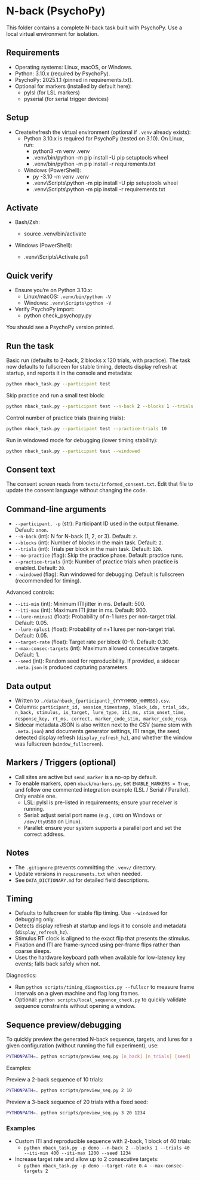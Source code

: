 # N-back (PsychoPy)

This folder contains a complete N-back task built with PsychoPy. Use a local virtual environment for isolation.

## Requirements

- Operating systems: Linux, macOS, or Windows.
- Python: 3.10.x (required by PsychoPy).
- PsychoPy: 2025.1.1 (pinned in requirements.txt).
- Optional for markers (installed by default here):
  - pylsl (for LSL markers)
  - pyserial (for serial trigger devices)

## Setup

- Create/refresh the virtual environment (optional if `.venv` already exists):
  - Python 3.10.x is required for PsychoPy (tested on 3.10). On Linux, run:
    - python3 -m venv .venv
    - .venv/bin/python -m pip install -U pip setuptools wheel
    - .venv/bin/python -m pip install -r requirements.txt
  - Windows (PowerShell):
    - py -3.10 -m venv .venv
    - .venv\Scripts\python -m pip install -U pip setuptools wheel
    - .venv\Scripts\python -m pip install -r requirements.txt

## Activate

- Bash/Zsh:
  - source .venv/bin/activate
  
- Windows (PowerShell):
  - .venv\Scripts\Activate.ps1

## Quick verify

- Ensure you’re on Python 3.10.x:
  - Linux/macOS: `.venv/bin/python -V`
  - Windows: `.venv\Scripts\python -V`
- Verify PsychoPy import:
  - python check_psychopy.py

You should see a PsychoPy version printed.

## Run the task

Basic run (defaults to 2-back, 2 blocks x 120 trials, with practice). The task now defaults to fullscreen for stable timing, detects display refresh at startup, and reports it in the console and metadata:

```bash
python nback_task.py --participant test
```

Skip practice and run a small test block:

```bash
python nback_task.py --participant test --n-back 2 --blocks 1 --trials 40 --no-practice
```

Control number of practice trials (training trials):

```bash
python nback_task.py --participant test --practice-trials 10
```

Run in windowed mode for debugging (lower timing stability):

```bash
python nback_task.py --participant test --windowed
```

## Consent text

The consent screen reads from `texts/informed_consent.txt`. Edit that file to update the consent language without changing the code.

## Command-line arguments

- `--participant, -p` (str): Participant ID used in the output filename. Default: `anon`.
- `--n-back` (int): N for N-back (1, 2, or 3). Default: `2`.
- `--blocks` (int): Number of blocks in the main task. Default: `2`.
- `--trials` (int): Trials per block in the main task. Default: `120`.
- `--no-practice` (flag): Skip the practice phase. Default: practice runs.
- `--practice-trials` (int): Number of practice trials when practice is enabled. Default: `20`.
- `--windowed` (flag): Run windowed for debugging. Default is fullscreen (recommended for timing).

Advanced controls:
- `--iti-min` (int): Minimum ITI jitter in ms. Default: 500.
- `--iti-max` (int): Maximum ITI jitter in ms. Default: 900.
- `--lure-nminus1` (float): Probability of n-1 lures per non-target trial. Default: 0.05.
- `--lure-nplus1` (float): Probability of n+1 lures per non-target trial. Default: 0.05.
- `--target-rate` (float): Target rate per block (0–1). Default: 0.30.
- `--max-consec-targets` (int): Maximum allowed consecutive targets. Default: 1.
- `--seed` (int): Random seed for reproducibility. If provided, a sidecar `.meta.json` is produced capturing parameters.

## Data output

- Written to `./data/nback_{participant}_{YYYYMMDD_HHMMSS}.csv`.
- Columns: `participant_id, session_timestamp, block_idx, trial_idx, n_back, stimulus, is_target, lure_type, iti_ms, stim_onset_time, response_key, rt_ms, correct, marker_code_stim, marker_code_resp`.
- Sidecar metadata JSON is also written next to the CSV (same stem with `.meta.json`) and documents generator settings, ITI range, the seed, detected display refresh (`display_refresh_hz`), and whether the window was fullscreen (`window_fullscreen`).

## Markers / Triggers (optional)

- Call sites are active but `send_marker` is a no-op by default.
- To enable markers, open `nback/markers.py`, set `ENABLE_MARKERS = True`, and follow one commented integration example (LSL / Serial / Parallel). Only enable one.
  - LSL: pylsl is pre-listed in requirements; ensure your receiver is running.
  - Serial: adjust serial port name (e.g., `COM3` on Windows or `/dev/ttyUSB0` on Linux).
  - Parallel: ensure your system supports a parallel port and set the correct address.

## Notes

- The `.gitignore` prevents committing the `.venv/` directory.
- Update versions in `requirements.txt` when needed.
- See `DATA_DICTIONARY.md` for detailed field descriptions.

## Timing

- Defaults to fullscreen for stable flip timing. Use `--windowed` for debugging only.
- Detects display refresh at startup and logs it to console and metadata (`display_refresh_hz`).
- Stimulus RT clock is aligned to the exact flip that presents the stimulus.
- Fixation and ITI are frame-synced using per-frame flips rather than coarse sleeps.
- Uses the hardware keyboard path when available for low-latency key events; falls back safely when not.

Diagnostics:
- Run `python scripts/timing_diagnostics.py --fullscr` to measure frame intervals on a given machine and flag long frames.
 - Optional: `python scripts/local_sequence_check.py` to quickly validate sequence constraints without opening a window.

## Sequence preview/debugging

To quickly preview the generated N-back sequence, targets, and lures for a given configuration (without running the full experiment), use:

```bash
PYTHONPATH=. python scripts/preview_seq.py [n_back] [n_trials] [seed]
```

Examples:

Preview a 2-back sequence of 10 trials:
```bash
PYTHONPATH=. python scripts/preview_seq.py 2 10
```

Preview a 3-back sequence of 20 trials with a fixed seed:
```bash
PYTHONPATH=. python scripts/preview_seq.py 3 20 1234
```

### Examples

- Custom ITI and reproducible sequence with 2-back, 1 block of 40 trials:
  - `python nback_task.py -p demo --n-back 2 --blocks 1 --trials 40 --iti-min 400 --iti-max 1200 --seed 1234`
- Increase target rate and allow up to 2 consecutive targets:
  - `python nback_task.py -p demo --target-rate 0.4 --max-consec-targets 2`

